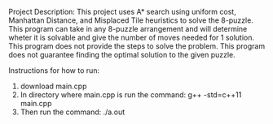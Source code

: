 Project Description:
This project uses A* search using uniform cost, Manhattan Distance, and Misplaced Tile heuristics to solve the 8-puzzle. This program can take in any 8-puzzle arrangement and will determine wheter it is solvable and give the number of moves needed for 1 solution. This program does not provide the steps to solve the problem. This program does not guarantee finding the optimal solution to the given puzzle. 

Instructions for how to run:
1. download main.cpp
2. In directory where main.cpp is run the command: g++ -std=c++11 main.cpp 
3. Then run the command: ./a.out
